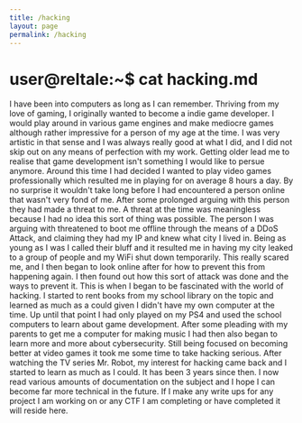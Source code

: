 ```yaml
---
title: /hacking
layout: page
permalink: /hacking
---
```


# user@reltale:~$ cat hacking.md

I have been into computers as long as I can remember. Thriving from my love of gaming, I originally wanted to become a indie game developer. I would play around in various game engines and make mediocre games although rather impressive for a person of my age at the time. I was very artistic in that sense and I was always really good at what I did, and I did not skip out on any means of perfection with my work. Getting older lead me to realise that game development isn't something I would like to persue anymore. Around this time I had decided I wanted to play video games professionally which resulted me in playing for on average 8 hours a day. By no surprise it wouldn't take long before I had encountered a person online that wasn't very fond of me. After some prolonged arguing with this person they had made a threat to me. A threat at the time was meaningless because I had no idea this sort of thing was possible. The person I was arguing with threatened to boot me offline through the means of a DDoS Attack, and claiming they had my IP and knew what city I lived in. Being as young as I was I called their bluff and it resulted me in having my city leaked to a group of people and my WiFi shut down temporarily. This really scared me, and I then began to look online after for how to prevent this from happening again. I then found out how this sort of attack was done and the ways to prevent it. This is when I began to be fascinated with the world of hacking. I started to rent books from my school library on the topic and learned as much as a could given I didn't have my own computer at the time. Up until that point I had only played on my PS4 and used the school computers to learn about game development. After some pleading with my parents to get me a computer for making music I had then also began to learn more and more about cybersecurity. Still being focused on becoming better at video games it took me some time to take hacking serious. After watching the TV series Mr. Robot, my interest for hacking came back and I started to learn as much as I could. It has been 3 years since then. I now read various amounts of documentation on the subject and I hope I can become far more technical in the future. If I make any write ups for any project I am working on or any CTF I am completing or have completed it will reside here.
